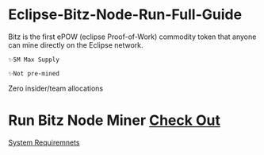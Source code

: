 # Eclipse-Bitz-Node-Run-Full-Guide

Bitz is the first ePOW (eclipse Proof-of-Work) commodity token that anyone can mine directly on the Eclipse network.

    ✨5M Max Supply
    
    ✨Not pre-mined
    
Zero insider/team allocations

# Run Bitz Node Miner [Check Out](Bitz-Node-Miner.md)   

[System Requiremnets](system-requirements.md)
